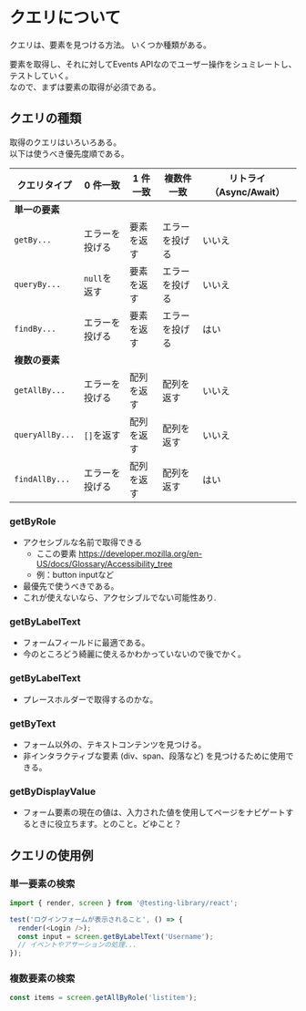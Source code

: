 # クエリについて

クエリは、要素を見つける方法。
いくつか種類がある。

要素を取得し、それに対してEvents APIなのでユーザー操作をシュミレートし、テストしていく。  
なので、まずは要素の取得が必須である。

## クエリの種類

取得のクエリはいろいろある。  
以下は使うべき優先度順である。

| クエリタイプ       | 0 件一致         | 1 件一致         | 複数件一致      | リトライ（Async/Await） |
| ------------------ | ---------------- | ---------------- | --------------- | ----------------------- |
| **単一の要素**      |                  |                  |                 |                         |
| `getBy...`         | エラーを投げる   | 要素を返す       | エラーを投げる  | いいえ                  |
| `queryBy...`       | `null`を返す     | 要素を返す       | エラーを投げる  | いいえ                  |
| `findBy...`        | エラーを投げる   | 要素を返す       | エラーを投げる  | はい                    |
| **複数の要素**     |                  |                  |                 |                         |
| `getAllBy...`      | エラーを投げる   | 配列を返す       | 配列を返す      | いいえ                  |
| `queryAllBy...`    | `[]`を返す       | 配列を返す       | 配列を返す      | いいえ                  |
| `findAllBy...`     | エラーを投げる   | 配列を返す       | 配列を返す      | はい                    |


### getByRole
- アクセシブルな名前で取得できる
    - ここの要素  https://developer.mozilla.org/en-US/docs/Glossary/Accessibility_tree
    - 例：button inputなど
- 最優先で使うべきである。
- これが使えないなら、アクセシブルでない可能性あり.


### getByLabelText
- フォームフィールドに最適である。
- 今のところどう綺麗に使えるかわかっていないので後でかく。
<!-- TODO: -->

### getByLabelText
- プレースホルダーで取得するのかな。

### getByText
- フォーム以外の、テキストコンテンツを見つける。
- 非インタラクティブな要素 (div、span、段落など) を見つけるために使用できる。

### getByDisplayValue
- フォーム要素の現在の値は、入力された値を使用してページをナビゲートするときに役立ちます。とのこと。どゆこと？

## クエリの使用例

### 単一要素の検索
```js
import { render, screen } from '@testing-library/react';

test('ログインフォームが表示されること', () => {
  render(<Login />);
  const input = screen.getByLabelText('Username');
  // イベントやアサーションの処理...
});
```

### 複数要素の検索
```js
const items = screen.getAllByRole('listitem');
```
